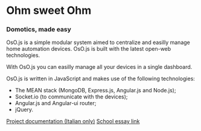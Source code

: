 # Ohm sweet Ohm
### Domotics, made easy
OsO.js is a simple modular system aimed to centralize and easilly manage home automation devices.
OsO.js is built with the latest open-web technologies.

With OsO.js you can easilly manage all your devices in a single dashboard.

OsO.js is written in JavaScript and makes use of the following technologies:
* The MEAN stack (MongoDB, Express.js, Angular.js and Node.js);
* Socket.io (to communicate with the devices);
* Angular.js and Angular-ui router;
* jQuery.

[Project documentation (Italian only)](https://docs.google.com/document/d/1lZKihPCtKCjz6U8Gf8ZkRmkwQiDVzgAnLER3NLNe490/edit?usp=sharing)
[School essay link](http://tesine.marconirovereto.it/dettagli.html?2016.5BI.3)

